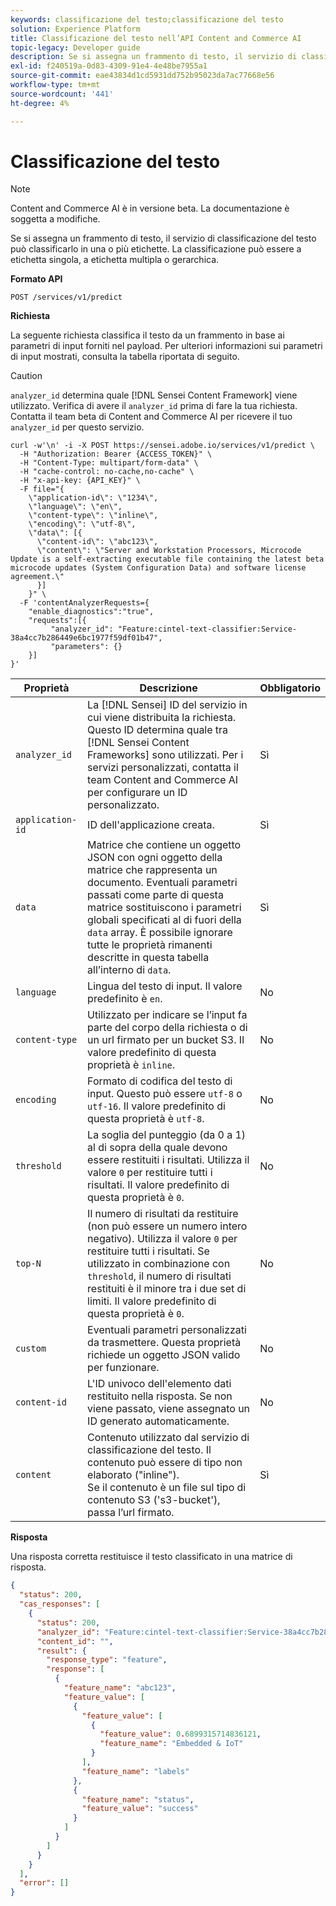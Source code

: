 ```yaml
---
keywords: classificazione del testo;classificazione del testo
solution: Experience Platform
title: Classificazione del testo nell’API Content and Commerce AI
topic-legacy: Developer guide
description: Se si assegna un frammento di testo, il servizio di classificazione del testo può classificarlo in una o più etichette. La classificazione può essere a etichetta singola, a etichetta multipla o gerarchica.
exl-id: f240519a-0d83-4309-91e4-4e48be7955a1
source-git-commit: eae43834d1cd5931dd752b95023da7ac77668e56
workflow-type: tm+mt
source-wordcount: '441'
ht-degree: 4%

---
```


# Classificazione del testo

>[!NOTE]
>
>Content and Commerce AI è in versione beta. La documentazione è soggetta a modifiche.

Se si assegna un frammento di testo, il servizio di classificazione del testo può classificarlo in una o più etichette. La classificazione può essere a etichetta singola, a etichetta multipla o gerarchica.

**Formato API**

```http
POST /services/v1/predict
```

**Richiesta**

La seguente richiesta classifica il testo da un frammento in base ai parametri di input forniti nel payload. Per ulteriori informazioni sui parametri di input mostrati, consulta la tabella riportata di seguito.

>[!CAUTION]
>
>`analyzer_id` determina quale [!DNL Sensei Content Framework] viene utilizzato. Verifica di avere il `analyzer_id` prima di fare la tua richiesta. Contatta il team beta di Content and Commerce AI per ricevere il tuo `analyzer_id` per questo servizio.

```SHELL
curl -w'\n' -i -X POST https://sensei.adobe.io/services/v1/predict \
  -H "Authorization: Bearer {ACCESS_TOKEN}" \
  -H "Content-Type: multipart/form-data" \
  -H "cache-control: no-cache,no-cache" \
  -H "x-api-key: {API_KEY}" \
  -F file="{
    \"application-id\": \"1234\", 
    \"language\": \"en\", 
    \"content-type\": \"inline\", 
    \"encoding\": \"utf-8\", 
    \"data\": [{
      \"content-id\": \"abc123\", 
      \"content\": \"Server and Workstation Processors, Microcode Update is a self-extracting executable file containing the latest beta microcode updates (System Configuration Data) and software license agreement.\"
      }]
    }" \
  -F 'contentAnalyzerRequests={
    "enable_diagnostics":"true",
    "requests":[{
         "analyzer_id": "Feature:cintel-text-classifier:Service-38a4cc7b286449e6bc1977f59df01b47",
         "parameters": {}
    }]
}'
```

| Proprietà | Descrizione | Obbligatorio |
| --- | --- | --- |
| `analyzer_id` | La [!DNL Sensei] ID del servizio in cui viene distribuita la richiesta. Questo ID determina quale tra [!DNL Sensei Content Frameworks] sono utilizzati. Per i servizi personalizzati, contatta il team Content and Commerce AI per configurare un ID personalizzato. | Sì |
| `application-id` | ID dell&#39;applicazione creata. | Sì |
| `data` | Matrice che contiene un oggetto JSON con ogni oggetto della matrice che rappresenta un documento. Eventuali parametri passati come parte di questa matrice sostituiscono i parametri globali specificati al di fuori della `data` array. È possibile ignorare tutte le proprietà rimanenti descritte in questa tabella all’interno di `data`. | Sì |
| `language` | Lingua del testo di input. Il valore predefinito è `en`. | No |
| `content-type` | Utilizzato per indicare se l’input fa parte del corpo della richiesta o di un url firmato per un bucket S3. Il valore predefinito di questa proprietà è `inline`. | No |
| `encoding` | Formato di codifica del testo di input. Questo può essere `utf-8` o `utf-16`. Il valore predefinito di questa proprietà è `utf-8`. | No |
| `threshold` | La soglia del punteggio (da 0 a 1) al di sopra della quale devono essere restituiti i risultati. Utilizza il valore `0` per restituire tutti i risultati. Il valore predefinito di questa proprietà è `0`. | No |
| `top-N` | Il numero di risultati da restituire (non può essere un numero intero negativo). Utilizza il valore `0` per restituire tutti i risultati. Se utilizzato in combinazione con `threshold`, il numero di risultati restituiti è il minore tra i due set di limiti. Il valore predefinito di questa proprietà è `0`. | No |
| `custom` | Eventuali parametri personalizzati da trasmettere. Questa proprietà richiede un oggetto JSON valido per funzionare. | No |
| `content-id` | L&#39;ID univoco dell&#39;elemento dati restituito nella risposta. Se non viene passato, viene assegnato un ID generato automaticamente. | No |
| `content` | Contenuto utilizzato dal servizio di classificazione del testo. Il contenuto può essere di tipo non elaborato (&quot;inline&quot;). <br> Se il contenuto è un file sul tipo di contenuto S3 (&#39;s3-bucket&#39;), passa l’url firmato. | Sì |

**Risposta**

Una risposta corretta restituisce il testo classificato in una matrice di risposta.

```json
{
  "status": 200,
  "cas_responses": [
    {
      "status": 200,
      "analyzer_id": "Feature:cintel-text-classifier:Service-38a4cc7b286449e6bc1977f59df01b47",
      "content_id": "",
      "result": {
        "response_type": "feature",
        "response": [
          {
            "feature_name": "abc123",
            "feature_value": [
              {
                "feature_value": [
                  {
                    "feature_value": 0.6899315714836121,
                    "feature_name": "Embedded & IoT"
                  }
                ],
                "feature_name": "labels"
              },
              {
                "feature_name": "status",
                "feature_value": "success"
              }
            ]
          }
        ]
      }
    }
  ],
  "error": []
}
```
